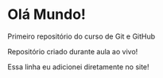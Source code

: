 # Olá Mundo!
 Primeiro repositório do curso de Git e GitHub

Repositório criado durante aula ao vivo!

Essa linha eu adicionei diretamente no site!
